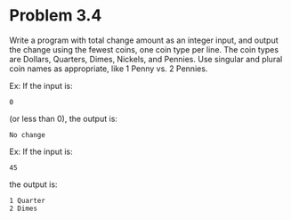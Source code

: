 # Problem 3.4
Write a program with total change amount as an integer input, and output the change using the fewest coins, one coin type per line. The coin types are Dollars, Quarters, Dimes, Nickels, and Pennies. Use singular and plural coin names as appropriate, like 1 Penny vs. 2 Pennies.

Ex: If the input is:

    0 

(or less than 0), the output is:

    No change 

Ex: If the input is:

    45

the output is:

    1 Quarter
    2 Dimes 

